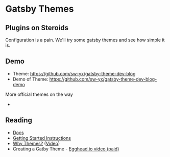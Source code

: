 # Gatsby Themes

## Plugins on Steroids

Configuration is a pain. We'll try some gatsby themes and see how simple it is.

## Demo

- Theme: https://github.com/sw-yx/gatsby-theme-dev-blog
- Demo of Theme: https://github.com/sw-yx/gatsby-theme-dev-blog-demo

More official themes on the way

-

## Reading

- [Docs](https://www.gatsbyjs.org/docs/themes/introduction/)
- [Getting Started Instructions](https://www.gatsbyjs.org/blog/2019-02-26-getting-started-with-gatsby-themes/)
- [Why Themes?](https://www.gatsbyjs.org/blog/2019-01-31-why-themes/#reach-skip-nav) ([Video](https://www.youtube.com/watch?v=wX84vXBpMR8&feature=youtu.be))
- Creating a Gatby Theme - [Egghead.io video (paid)](https://egghead.io/lessons/gatsby-creating-a-gatsby-theme-with-john-otander)
